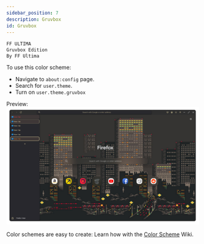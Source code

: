 ```yaml
---
sidebar_position: 7
description: Gruvbox
id: Gruvbox
---
```


```
FF ULTIMA
Gruvbox Edition
By FF Ultima
```

To use this color scheme:
- Navigate to `about:config` page.
- Search for `user.theme`.
- Turn on `user.theme.gruvbox`

Preview:
![preview](./preview.png)

Color schemes are easy to create: Learn how with the [Color Scheme](https://github.com/soulhotel/FF-ULTIMA/wiki/Create-a-Color-Scheme) Wiki.
